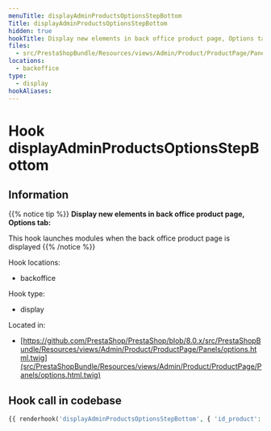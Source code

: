 ```yaml
---
menuTitle: displayAdminProductsOptionsStepBottom
Title: displayAdminProductsOptionsStepBottom
hidden: true
hookTitle: Display new elements in back office product page, Options tab
files:
  - src/PrestaShopBundle/Resources/views/Admin/Product/ProductPage/Panels/options.html.twig
locations:
  - backoffice
type:
  - display
hookAliases:
---
```


# Hook displayAdminProductsOptionsStepBottom

## Information

{{% notice tip %}}
**Display new elements in back office product page, Options tab:** 

This hook launches modules when the back office product page is displayed
{{% /notice %}}

Hook locations: 
  - backoffice

Hook type: 
  - display

Located in: 
  - [https://github.com/PrestaShop/PrestaShop/blob/8.0.x/src/PrestaShopBundle/Resources/views/Admin/Product/ProductPage/Panels/options.html.twig](src/PrestaShopBundle/Resources/views/Admin/Product/ProductPage/Panels/options.html.twig)

## Hook call in codebase

```php
{{ renderhook('displayAdminProductsOptionsStepBottom', { 'id_product': productId }) }}
```